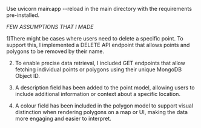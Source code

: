 Use uvicorn main:app --reload in the main directory with the requirements pre-installed.

*FEW ASSUMPTIONS THAT I MADE*

1)There might be cases where users need to delete a specific point. To support this, I implemented a DELETE API endpoint that allows points and polygons to be removed by their name.

2) To enable precise data retrieval, I included GET endpoints that allow fetching individual points or polygons using their unique MongoDB Object ID.
   
3) A description field has been added to the point model, allowing users to include additional information or context about a specific location.
   
4) A colour field has been included in the polygon model to support visual distinction when rendering polygons on a map or UI, making the data more engaging and easier to interpret.
